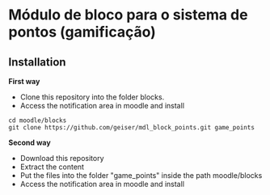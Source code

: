 # Módulo de bloco para o sistema de pontos (gamificação)

Installation
------------

**First way**

- Clone this repository into the folder blocks.
- Access the notification area in moodle and install

```
cd moodle/blocks
git clone https://github.com/geiser/mdl_block_points.git game_points
```



**Second way**

- Download this repository
- Extract the content
- Put the files into the folder "game_points" inside the path moodle/blocks
- Access the notification area in moodle and install
